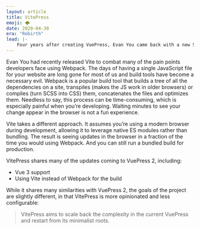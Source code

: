 ```yaml
---
layout: article
title: VitePress
emoji: 🌩️
date: 2020-04-30
era: "Rebirth"
lead: |-
    Four years after creating VuePress, Evan You came back with a new SSG, VitePress. "VitePress is VuePress' little brother, built on top of Vite."
---
```


Evan You had recently released Vite to combat many of the pain points developers face using Webpack. The days of having a single JavaScript file for your website are long gone for most of us and build tools have become a necessary evil. Webpack is a popular build tool that builds a tree of all the dependencies on a site, transpiles (makes the JS work in older browsers) or compiles (turn SCSS into CSS) them, concatenates the files and optimizes them. Needless to say, this process can be time-consuming, which is especially painful when you’re developing. Waiting minutes to see your change appear in the browser is not a fun experience.

Vite takes a different approach. It assumes you’re using a modern browser during development, allowing it to leverage native ES modules rather than bundling. The result is seeing updates in the browser in a fraction of the time you would using Webpack. And you can still run a bundled build for production.

VitePress shares many of the updates coming to VuePress 2, including:

- Vue 3 support
- Using Vite instead of Webpack for the build

While it shares many similarities with VuePress 2, the goals of the project are slightly different, in that VitePress is more opinionated and less configurable:

> VitePress aims to scale back the complexity in the current VuePress and restart from its minimalist roots.
